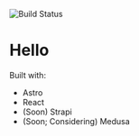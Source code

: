 ![Build Status](https://github.com/thenormandyproject/thenormandyproject.github.io/actions/workflows/deploy.yml/badge.svg)

# Hello #

Built with:

- Astro
- React
- (Soon) Strapi
- (Soon; Considering) Medusa